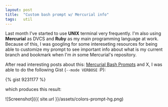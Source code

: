 ```yaml
---
layout: post
title:  "Custom bash prompt w/ Mercurial info"
tags:   util
---
```


Last month I've started to use **UNIX** terminal very frequently. I'm also using **Mercurial** as DVCS and **Ruby** as my main programming language at work. Because of this, I was googling for some intereseting resources for being able to customize my prompt to see important info about what is my current branch and bookmark when I'm *in* some Mercurial's repository.

After read interesting posts about this: [Mercurial Bash Prompts](http://stevelosh.com/blog/2009/03/mercurial-bash-prompts/) and X, I was able to do the following Gist (`--mode VERBOSE` :P):

{% gist 9231177 %}

which produces this result:

![Screenshot]({{ site.url }}/assets/colors-prompt-hg.png)

